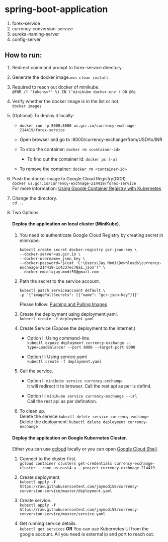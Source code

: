 # spring-boot-application
1. forex-service
2. currency-conversion-service
3. eureka-naming-server
4. config-server

## How to run:
1. Redirect command prompt to forex-service directory.
2. Generate the docker image.```mvn clean install```
3. Required to reach out docker of minikube.  
	```@FOR /f "tokens=*" %i IN ('minikube docker-env') DO @%i```
4. Verify whether the docker image is in the list or not.  
	```docker images```
5. (Optional) To deploy it locally:
    - `docker run -p 8000:8000 us.gcr.io/currency-exchnage-214419/forex-service`

	- Open browser and go to <docker-machine-ip>:8000/currency-exchange/from/USD/to/INR
	- To stop the container: `docker rm <container-id>`
	    - To find out the container id: `docker ps [-a]`
	- To remove the container: `docker rm <container-id>`

6. Push the docker image to Google Cloud Registry(GCR).  
    `docker us.gcr.io/currency-exchnage-214419/forex-service`  
	For more information: [Using Google Container Registry with Kubernetes](https://cloud.google.com/container-registry/docs/pushing-and-pulling)
7. Change the directory.  
	`cd ..`
8. Two Options:
	#### Deploy the application on local cluster (MiniKube).
	1. You need to authenticate Google Cloud Registry by creating secret in minikube.
		```
		kubectl create secret docker-registry gcr-json-key \
        --docker-server=us.gcr.io \
		--docker-username=_json_key \ 
		--docker-password="$(cat 'C:\Users\Jay Modi\Downloads\currency-exchnage-214419-1c4337ec78a1.json')" \
		--docker-email=jay.modi58@gmail.com
		```

	2. Path the secret to the service account.
		```
		kubectl patch serviceaccount default \
		-p '{"imagePullSecrets": [{"name": "gcr-json-key"}]}'
		```
		Please follow: [Pushing and Pulling Images](https://container-solutions.com/using-google-container-registry-with-kubernetes/)

	3. Create the deployment using deployment.yaml.  
        `kubectl create -f deployment.yaml`

	4. Create Service (Expose the deployment to the internet.)
		- Option I: Using command-line.  
		    `kubectl expose deployment currency-exchange --type=LoadBalancer --port 8000 --target-port 8000`
            
		- Option II: Using service.yaml  
		    `kubectl create -f deployment.yaml`
	5. Call the service.
	    - Option I: `minikube service currency-exchange`  
		It will redirect it to browser. Call the rest api as per is defind.
        
		- Option II: `minikube service currency-exchange --url`  
		Call the rest api as per defination.
	6. To clean up.  
		Delete the service:`kubectl delete service currency-exchange`  
		Delete the deployment: `kubectl delete deployment currency-exchange`

	#### Deploy the application on Google Kubernetes Cluster.
    Either you can use [gcloud](https://cloud.google.com/sdk/gcloud/) locally or you can open [Google Cloud Shell](https://cloud.google.com/shell/).
	
	1. Connect to the cluster first.  
		`gcloud container clusters get-credentials currency-exchange-cluster --zone us-east4-a --project currency-exchnage-214419`
    
	2. Create deployment.  
		`kubectl apply -f https://raw.githubusercontent.com/jaymodi58/currency-conversion-service/master/deployment.yaml`
    
	3. Create service.  
		`kubectl apply -f https://raw.githubusercontent.com/jaymodi58/currency-conversion-service/master/service.yaml`
	
	4. Get running service details.  
		`kubectl get services`
		**OR**
		You can use Kubernetes UI from the google account. All you need is external ip and port to reach out.
